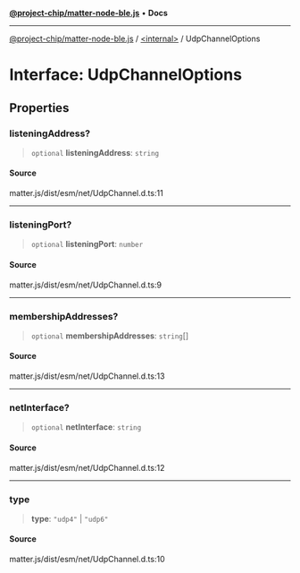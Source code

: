 [**@project-chip/matter-node-ble.js**](../../README.md) • **Docs**

***

[@project-chip/matter-node-ble.js](../../globals.md) / [\<internal\>](../README.md) / UdpChannelOptions

# Interface: UdpChannelOptions

## Properties

### listeningAddress?

> `optional` **listeningAddress**: `string`

#### Source

matter.js/dist/esm/net/UdpChannel.d.ts:11

***

### listeningPort?

> `optional` **listeningPort**: `number`

#### Source

matter.js/dist/esm/net/UdpChannel.d.ts:9

***

### membershipAddresses?

> `optional` **membershipAddresses**: `string`[]

#### Source

matter.js/dist/esm/net/UdpChannel.d.ts:13

***

### netInterface?

> `optional` **netInterface**: `string`

#### Source

matter.js/dist/esm/net/UdpChannel.d.ts:12

***

### type

> **type**: `"udp4"` \| `"udp6"`

#### Source

matter.js/dist/esm/net/UdpChannel.d.ts:10
